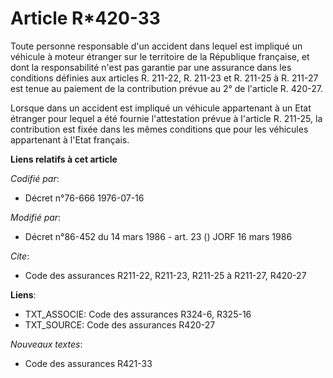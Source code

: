 # Article R*420-33

Toute personne responsable d'un accident dans lequel est impliqué un véhicule à moteur étranger sur le territoire de la
République française, et dont la responsabilité n'est pas garantie par une assurance dans les conditions définies aux
articles R. 211-22, R. 211-23 et R. 211-25 à R. 211-27 est tenue au paiement de la contribution prévue au 2° de l'article R.
420-27.

Lorsque dans un accident est impliqué un véhicule appartenant à un Etat étranger pour lequel a été fournie l'attestation
prévue à l'article R. 211-25, la contribution est fixée dans les mêmes conditions que pour les véhicules appartenant à l'Etat
français.

**Liens relatifs à cet article**

_Codifié par_:

  - Décret n°76-666 1976-07-16

_Modifié par_:

  - Décret n°86-452 du 14 mars 1986 - art. 23 () JORF 16 mars 1986

_Cite_:

  - Code des assurances R211-22, R211-23, R211-25 à R211-27, R420-27

**Liens**:

  - TXT_ASSOCIE: Code des assurances R324-6, R325-16
  - TXT_SOURCE: Code des assurances R420-27

_Nouveaux textes_:

  - Code des assurances R421-33
